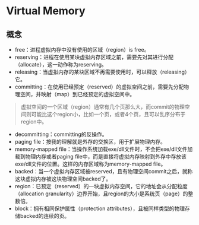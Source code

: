 # Virtual Memory
## 概念
- free：进程虚拟内存中没有使用的区域（region）is free。
- reserving：进程在使用某块虚拟内存区域之前，需要先对其进行分配（allocate），这一动作称为reserving。
- releasing：当虚拟内存的某块区域不再需要使用时，可以释放（releasing）它。
- committing：在使用已经预定（reserved）的虚拟空间之前，需要先分配物理空间，并映射（map）到已经预定的虚拟空间中。
> 虚拟空间的一个区域（region）通常有几个页那么大，而commit的物理空间则可能比这个region小，比如一个页，或者4个页，且可以乱序分布于region中。

- decommitting：committing的反操作。
- paging file：按我的理解就是外存的交换区，用于扩展物理内存。
- memory-mapped file：当操作系统加载exe/dll文件时，不会把exe/dll文件加载到物理内存或者paging file中，而是直接将虚拟内存映射到外存中存放该exe/dll文件的位置。这样的内存区域称为memory-mapped file。
- backed：当一个虚拟内存区域被reserved，且有物理空间commit之后，就称这块虚拟内存被这块物理空间backed了。
- region：已预定（reserved）的一块虚拟内存空间，它的地址会从分配粒度（allocation granularity）边界开始，且region的大小是系统页（page）的整数倍。
- block：拥有相同保护属性（protection attributes），且被同样类型的物理存储backed的连续的页。

## 
